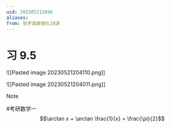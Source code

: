 ```yaml
---
uid: 202305212046
aliases:
from: 张宇高数强化18讲
---
```


# 习 9.5


![[Pasted image 20230521204110.png]]

![[Pasted image 20230521204011.png]]

> [!note]  
> #考研数学一
> $$\arctan x + \arctan \frac{1}{x} = \frac{\pi}{2}$$ 
